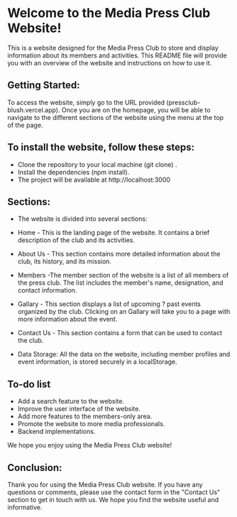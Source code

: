 # Welcome to the Media Press Club Website!

This is a website designed for the Media Press Club to store and display information about its members and activities. This README file will provide you with an overview of the website and instructions on how to use it.

## Getting Started:

To access the website, simply go to the URL provided (pressclub-blush.vercel.app). Once you are on the homepage, you will be able to navigate to the different sections of the website using the menu at the top of the page.

## To install the website, follow these steps:

- Clone the repository to your local machine (git clone) .
- Install the dependencies (npm install).
- The project will be available at http://localhost:3000

## Sections:

- The website is divided into several sections:

- Home - This is the landing page of the website. It contains a brief description of the club and its activities.

- About Us - This section contains more detailed information about the club, its history, and its mission.

- Members -The member section of the website is a list of all members of the press club. The list includes the member's name, designation, and contact information. 

- Gallary - This section displays a list of upcoming ? past events organized by the club. Clicking on an Gallary will take you to a page with more information about the event.

- Contact Us - This section contains a form that can be used to contact the club.

- Data Storage: All the data on the website, including member profiles and event information, is stored securely in a localStorage.

## To-do list

- Add a search feature to the website.
- Improve the user interface of the website.
- Add more features to the members-only area.
- Promote the website to more media professionals.
- Backend implementations.

We hope you enjoy using the Media Press Club website!

## Conclusion:

Thank you for using the Media Press Club website. If you have any questions or comments, please use the contact form in the "Contact Us" section to get in touch with us. We hope you find the website useful and informative.
